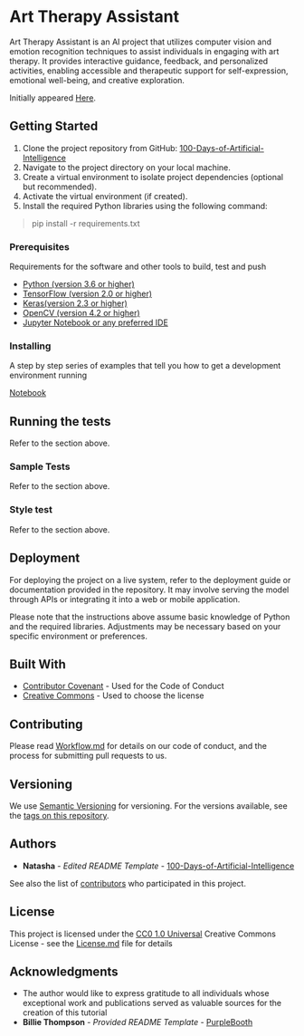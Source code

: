 # Art Therapy Assistant

Art Therapy Assistant is an AI project that utilizes computer vision and emotion recognition techniques to assist individuals in engaging with art therapy. It provides interactive guidance, feedback, and personalized activities, enabling accessible and therapeutic support for self-expression, emotional well-being, and creative exploration.

Initially appeared 
[Here](https://medium.com/@natashanewbold).

## Getting Started

1. Clone the project repository from GitHub: [100-Days-of-Artificial-Intelligence](https://github.com/natnew/100-Days-of-Artificial-Intelligence)
2. Navigate to the project directory on your local machine.
3. Create a virtual environment to isolate project dependencies (optional but recommended).
4. Activate the virtual environment (if created).
5. Install the required Python libraries using the following command:
> pip install -r requirements.txt

### Prerequisites

Requirements for the software and other tools to build, test and push 
- [Python (version 3.6 or higher)](https://www.python.org/downloads/)
- [TensorFlow (version 2.0 or higher)](https://www.tensorflow.org/install)
- [Keras(version 2.3 or higher)](https://pypi.org/project/keras/)
- [OpenCV (version 4.2 or higher)](https://opencv.org/)
- [Jupyter Notebook or any preferred IDE](https://jupyter.org/install)

### Installing

A step by step series of examples that tell you how to get a development
environment running



[Notebook]()

## Running the tests

Refer to the section above. 

### Sample Tests

Refer to the section above. 

### Style test

Refer to the section above. 

## Deployment

For deploying the project on a live system, refer to the deployment guide or documentation provided in the repository. It may involve serving the model through APIs or integrating it into a web or mobile application.

Please note that the instructions above assume basic knowledge of Python and the required libraries. Adjustments may be necessary based on your specific environment or preferences.

## Built With

  - [Contributor Covenant](https://www.contributor-covenant.org/) - Used
    for the Code of Conduct
  - [Creative Commons](https://creativecommons.org/) - Used to choose
    the license

## Contributing

Please read [Workflow.md](Workflow.md) for details on our code
of conduct, and the process for submitting pull requests to us.

## Versioning

We use [Semantic Versioning](http://semver.org/) for versioning. For the versions
available, see the [tags on this
repository](https://github.com/natnew/100-Days-of-Artificial-Intelligence/tags).

## Authors

  - **Natasha** - *Edited README Template* -
    [100-Days-of-Artificial-Intelligence](https://github.com/natnew)
 

See also the list of
[contributors](https://github.com/natnew/100-Days-of-Artificial-Intelligence/graphs/contributors)
who participated in this project.

## License

This project is licensed under the [CC0 1.0 Universal](LICENSE.md)
Creative Commons License - see the [License.md](License.md) file for
details

## Acknowledgments

  - The author would like to express gratitude to all individuals whose exceptional work and publications served as valuable sources for the creation of this tutorial
  - **Billie Thompson** - *Provided README Template* -
    [PurpleBooth](https://github.com/PurpleBooth)
  
